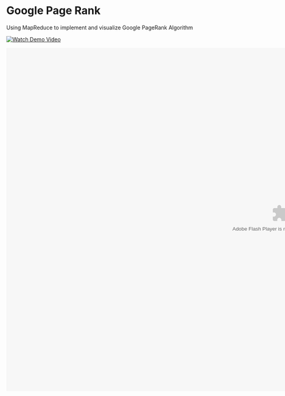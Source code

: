 # Google Page Rank

Using MapReduce to implement and visualize Google PageRank Algorithm

[![Watch Demo Video]()](https://youtu.be/VIeWJLxWAqc)

<object width="1440" height="900">
  <param name="movie" value="https://youtu.be/VIeWJLxWAqc" />
  <param name="wmode" value="transparent" />
  <embed src="https://youtu.be/VIeWJLxWAqc"
         type="application/x-shockwave-flash"
         wmode="transparent" width="1440" height="900" />
</object>

